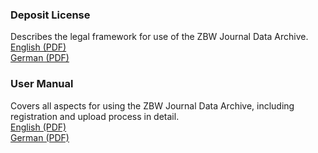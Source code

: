 ### Deposit License
Describes the legal framework for use of the ZBW Journal Data Archive.<br>
[English (PDF)](/JDA-Deposit-License-2020_EN.pdf)<br>
[German (PDF)](/JDA-Deposit-License-2020_DE.pdf)


### User Manual
Covers all aspects for using the ZBW Journal Data Archive, including registration and upload process in detail.<br>
[English (PDF)](/User_Manual-EN_V1.5.3.pdf)<br>
[German (PDF)](/User_Manual-DE-V1.5.3.pdf)</a>